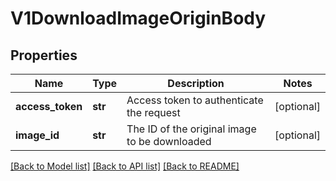 # V1DownloadImageOriginBody

## Properties
Name | Type | Description | Notes
------------ | ------------- | ------------- | -------------
**access_token** | **str** | Access token to authenticate the request | [optional] 
**image_id** | **str** | The ID of the original image to be downloaded | [optional] 

[[Back to Model list]](../README.md#documentation-for-models) [[Back to API list]](../README.md#documentation-for-api-endpoints) [[Back to README]](../README.md)

